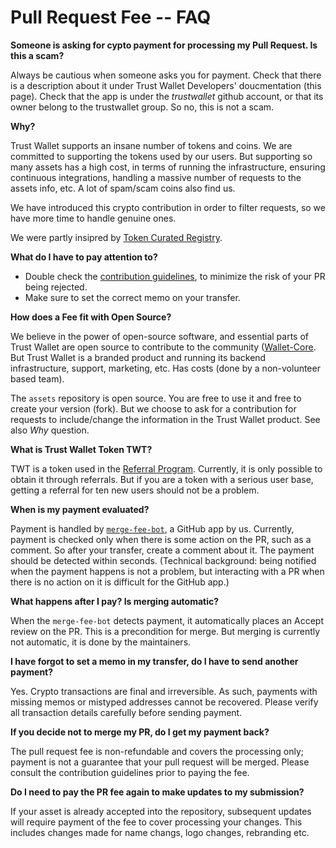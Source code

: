 # Pull Request Fee -- FAQ

**Someone is asking for cypto payment for processing my Pull Request.  Is this a scam?**

Always be cautious when someone asks you for payment.
Check that there is a description about it under Trust Wallet Developers' doucmentation (this page).
Check that the app is under the *trustwallet* github account, or that its owner belong to the trustwallet group.
So no, this is not a scam.

**Why?**

Trust Wallet supports an insane number of tokens and coins.
We are committed to supporting the tokens used by our users.
But supporting so many assets has a high cost, in terms of running the infrastructure, ensuring continuous integrations,
handling a massive number of requests to the assets info, etc. A lot of spam/scam coins also find us.

We have introduced this crypto contribution in order to filter requests, so we have more time to handle genuine ones.

We were partly insipred by [Token Curated Registry](https://medium.com/@tokencuratedregistry/a-simple-overview-of-token-curated-registries-84e2b7b19a06).

**What do I have to pay attention to?**

* Double check the [contribution guidelines](assets/new-asset.md), to minimize the risk of your PR being rejected.
* Make sure to set the correct memo on your transfer.

**How does a Fee fit with Open Source?**

We believe in the power of open-source software, and essential parts of Trust Wallet are open source to contribute to the community
([Wallet-Core](https://developer.trustwallet.com/wallet-core).
But Trust Wallet is a branded product and running its backend infrastructure, support, marketing, etc. 
Has costs (done by a non-volunteer based team).

The `assets` repository is open source. You are free to use it and free to create your version (fork).  But we choose to ask for a contribution for requests to include/change the information in the Trust Wallet product.  See also *Why* question.

**What is Trust Wallet Token TWT?**

TWT is a token used in the
[Referral Program](https://community.trustwallet.com/t/invite-a-friend-earn-trust-wallet-token-twt/4125).
Currently, it is only possible to obtain it through referrals.  But if you are a token with a serious user base, getting a referral for ten new users should not be a problem.

**When is my payment evaluated?**

Payment is handled by [`merge-fee-bot`](https://github.com/settings/apps/merge-fee-bot), a GitHub app by us.
Currently, payment is checked only when there is some action on the PR, such as a comment.
So after your transfer, create a comment about it.  The payment should be detected within seconds.
(Technical background: being notified when the payment happens is not a problem, but interacting with a PR
when there is no action on it is difficult for the GitHub app.)

**What happens after I pay? Is merging automatic?**

When the `merge-fee-bot` detects payment, it automatically places an Accept review on the PR.
This is a precondition for merge.
But merging is currently not automatic, it is done by the maintainers.

**I have forgot to set a memo in my transfer, do I have to send another payment?**

Yes. Crypto transactions are final and irreversible.  As such, payments with missing memos or mistyped addresses cannot be recovered. Please verify all transaction details carefully before sending payment.

**If you decide not to merge my PR, do I get my payment back?**

The pull request fee is non-refundable and covers the processing only; payment is not a guarantee that your pull request will be merged. Please consult the contribution guidelines prior to paying the fee.

**Do I need to pay the PR fee again to make updates to my submission?**

If your asset is already accepted into the repository, subsequent updates will require payment of the fee to cover processing your changes. This includes changes made for name changs, logo changes, rebranding etc.
